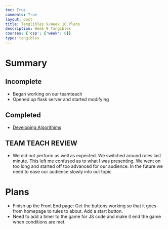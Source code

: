 ```yaml
---
toc: True
comments: True
layout: post
title: Tanglibles 9/Week 10 Plans
description: Week 9 Tangibles
courses: {'csp': {'week': 8}}
type: tangibles
---
```


# Summary

## Incomplete
- Began working on our teamteach
- Opened up flask server and started modifying
## Completed
- [Developing Algorithims](https://ak146.github.io/FunnyBlog2.0//2023/10/05/CSP-Algorithms-P2-2_IPYNB_2_.html)
## TEAM TEACH REVIEW
- We did not perform as well as expected. We switched around roles last minute. This left me confused as to what I was presenting. We went on too long and started off too advanced for our audience. In the future we need to ease our audience slowly into out topic

# Plans
- Finish up the Front End page: Get the buttons working so that it goes from homepage to rules to about. Add a start button. 
- Need to add a timer to the game for JS code and make it end the game when conditions are met.
